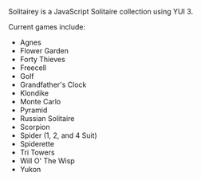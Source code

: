 Solitairey is a JavaScript Solitaire collection using YUI 3.

Current games include:

- Agnes
- Flower Garden
- Forty Thieves
- Freecell
- Golf
- Grandfather's Clock
- Klondike
- Monte Carlo
- Pyramid
- Russian Solitaire
- Scorpion
- Spider (1, 2, and 4 Suit)
- Spiderette
- Tri Towers
- Will O' The Wisp
- Yukon
